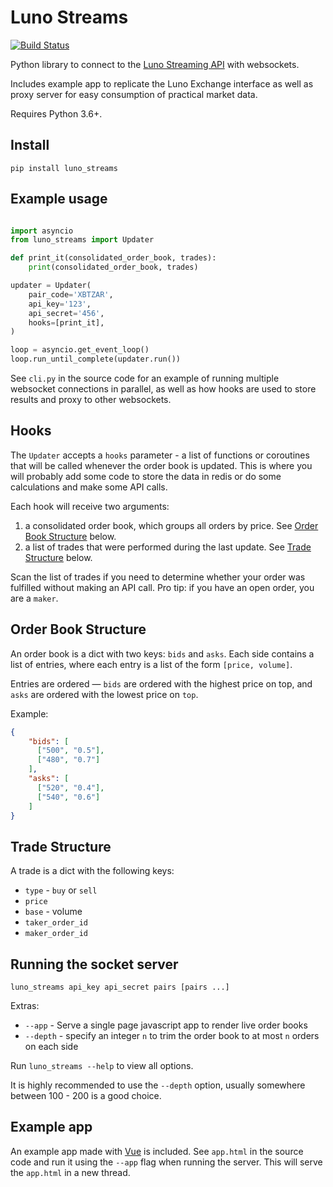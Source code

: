 # Luno Streams

[![Build Status](https://travis-ci.org/jacoduplessis/luno_streams.svg?branch=master)](https://travis-ci.org/jacoduplessis/luno_streams)


Python library to connect to the [Luno Streaming API](https://www.luno.com/en/api#streaming) with websockets. 

Includes example app to replicate the Luno Exchange interface as well 
as proxy server for easy consumption of practical market data.

Requires Python 3.6+.

## Install

```
pip install luno_streams
```

## Example usage

```python

import asyncio
from luno_streams import Updater

def print_it(consolidated_order_book, trades):
    print(consolidated_order_book, trades)

updater = Updater(
    pair_code='XBTZAR',
    api_key='123',
    api_secret='456',
    hooks=[print_it],
)

loop = asyncio.get_event_loop()
loop.run_until_complete(updater.run())
```

See `cli.py` in the source code for an example of running multiple 
websocket connections in parallel, as well as how hooks are used 
to store results and proxy to other websockets.

## Hooks

The `Updater` accepts a `hooks` parameter - a list of functions or coroutines that will be called
whenever the order book is updated. This is where you will probably add some code to store
the data in redis or do some calculations and make some API calls. 

Each hook will receive two arguments:

1. a consolidated order book, which groups all orders by price. See [Order Book Structure](#order-book-structure) below.
2. a list of trades that were performed during the last update. See [Trade Structure](#trade-structure) below.

Scan the list of trades if you need to determine whether your order was fulfilled without making 
an API call. Pro tip: if you have an open order, you are a `maker`.

## Order Book Structure

An order book is a dict with two keys: `bids` and `asks`. Each side contains a list
of entries, where each entry is a list of the form `[price, volume]`.

Entries are ordered — `bids` are ordered with the highest price on top, and `asks` are ordered with the lowest
price on `top`.

Example:

```json
{
    "bids": [
      ["500", "0.5"],
      ["480", "0.7"]
    ],
    "asks": [
      ["520", "0.4"],
      ["540", "0.6"]
    ]
}
```

## Trade Structure

A trade is a dict with the following keys: 

* `type` - `buy` or `sell`
* `price`
* `base` - volume
* `taker_order_id`
* `maker_order_id`

## Running the socket server

```
luno_streams api_key api_secret pairs [pairs ...]
```

Extras:

* `--app` - Serve a single page javascript app to render live order books
* `--depth` - specify an integer `n` to trim the order book to at most `n` orders on each side

Run `luno_streams --help` to view all options.

It is highly recommended to use the `--depth` option, usually somewhere between 100 - 200 is a good choice.

## Example app

An example app made with [Vue](https://vuejs.org) is included. See `app.html` in the source code
and run it using the `--app` flag when running the server. This will serve the `app.html` in a 
new thread.
